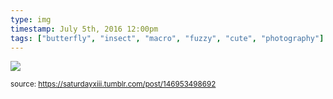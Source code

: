 ```yaml
---
type: img
timestamp: July 5th, 2016 12:00pm
tags: ["butterfly", "insect", "macro", "fuzzy", "cute", "photography"]
---
```

<img src="https://saturdayxiii.github.io/media/146953498692.gif"/>
  
<small>source: https://saturdayxiii.tumblr.com/post/146953498692</small>